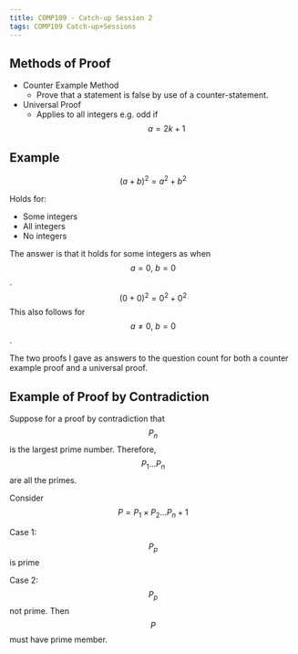 ```yaml
---
title: COMP109 - Catch-up Session 2
tags: COMP109 Catch-up+Sessions
---
```

## Methods of Proof
* Counter Example Method
	* Prove that a statement is false by use of a counter-statement.
* Universal Proof
	* Applies to all integers e.g. odd if $$a=2k+1$$
	
## Example
$$(a+b)^2=a^2+b^2$$

Holds for:

* Some integers
* All integers
* No integers

The answer is that it holds for some integers as when $$a=0,\ b=0$$. $$ (0+0)^2=0^2+0^2$$ This also follows for $$a\neq0,\ b=0$$.

The two proofs I gave as answers to the question count for both a counter example proof and a universal proof.

## Example of Proof by Contradiction
Suppose for a proof by contradiction that $$P_n$$ is the largest prime number. Therefore, $$P_1\ldots P_n$$ are all the primes.

Consider $$P=P_1\times P_2\ldots P_n+1$$

Case 1: $$P_p$$ is prime

Case 2: $$P_p$$ not prime. Then $$P$$ must have prime member.